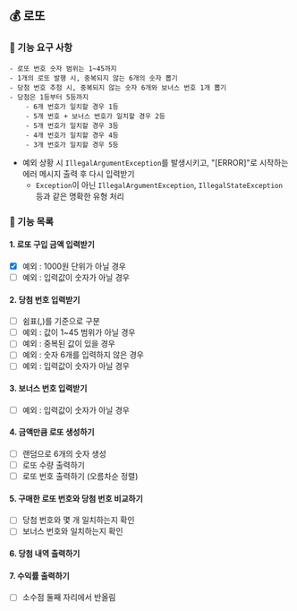## 💰 로또

### 📌 기능 요구 사항
    - 로또 번호 숫자 범위는 1~45까지
    - 1개의 로또 발행 시, 중복되지 않는 6개의 숫자 뽑기
    - 당첨 번호 추첨 시, 중복되지 않는 숫자 6개와 보너스 번호 1개 뽑기
    - 당첨은 1등부터 5등까지 
        - 6개 번호가 일치할 경우 1등
        - 5개 번호 + 보너스 번호가 일치할 경우 2등
        - 5개 번호가 일치할 경우 3등
        - 4개 번호가 일치할 경우 4등
        - 3개 번호가 일치할 경우 5등 
- 예외 상황 시 `IllegalArgumentException`를 발생시키고, "[ERROR]"로 시작하는 에러 메시지 출력 후  다시 입력받기
  - `Exception`이 아닌 `IllegalArgumentException`, `IllegalStateException` 등과 같은 명확한 유형 처리

### 📌 기능 목록

#### 1. 로또 구입 금액 입력받기

- [x] 예외 : 1000원 단위가 아닐 경우
- [ ] 예외 : 입력값이 숫자가 아닐 경우

#### 2. 당첨 번호 입력받기

- [ ] 쉼표(,)를 기준으로 구분
- [ ] 예외 : 값이 1~45 범위가 아닐 경우
- [ ] 예외 : 중복된 값이 있을 경우
- [ ] 예외 : 숫자 6개를 입력하지 않은 경우
- [ ] 예외 : 입력값이 숫자가 아닐 경우

#### 3. 보너스 번호 입력받기

- [ ] 예외 : 입력값이 숫자가 아닐 경우

#### 4. 금액만큼 로또 생성하기

- [ ] 랜덤으로 6개의 숫자 생성
- [ ] 로또 수량 출력하기
- [ ] 로또 번호 출력하기 (오름차순 정렬)

#### 5. 구매한 로또 번호와 당첨 번호 비교하기

- [ ] 당첨 번호와 몇 개 일치하는지 확인
- [ ] 보너스 번호와 일치하는지 확인

#### 6. 당첨 내역 출력하기

#### 7. 수익률 출력하기
- [ ] 소수점 둘째 자리에서 반올림
